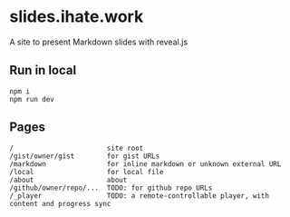 # slides.ihate.work

A site to present Markdown slides with reveal.js

## Run in local

```
npm i
npm run dev
```


## Pages

```
/                       site root
/gist/owner/gist        for gist URLs
/markdown               for inline markdown or unknown external URL
/local                  for local file
/about                  about
/github/owner/repo/...  TODO: for github repo URLs
/_player                TODO: a remote-controllable player, with content and progress sync
```
